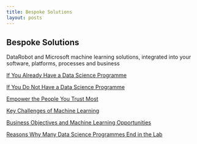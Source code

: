 ```yaml
---
title: Bespoke Solutions
layout: posts
---
```


<section class="feature-area pb-100">
    <div class="container">
      <div class="row d-flex justify-content-center">
          <div class="menu-content pt-100 pb-60 col-lg-10">
              <div class="title text-center">
                  <h1 class="mb-10">Bespoke Solutions</h1>
                  <p>DataRobot and Microsoft machine learning solutions, integrated into your software, platforms, processes and business</p>  
              </div>
          </div>
      </div>			    
    </div>
  </section>

[If You Already Have a Data Science Programme](/posts/if-you-already-have-a-data-science-programme.html)

[If You Do Not Have a Data Science Programme](/posts/if-you-do-not-have-a-machine-learning-programme.html)

[Empower the People You Trust Most](/posts/empower-the-people-you-trust.html)

[Key Challenges of Machine Learning](/posts/key-challenges-of-machine-learning.html)

<!-- [Beyond Statistics - Human Insights for Machine Learning](/posts/beyond-statistics-human-insights-for-machine-learning.html) 
-->
<!-- [Unlock the Value Within Your Data](/posts/unlock-the-power-within-your-data.html)
 -->
[Business Objectives and Machine Learning Opportunities](/posts/opportunities.html)

[Reasons Why Many Data Science Programmes End in the Lab](reasons-why-many-data-science-programmes-end-in-the-lab)